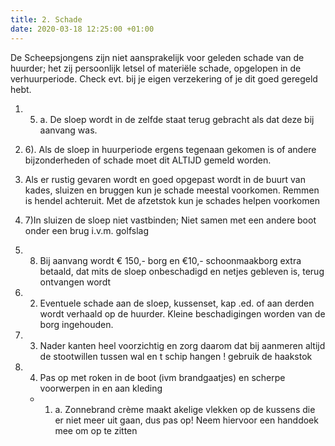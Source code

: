 ```yaml
---
title: 2. Schade
date: 2020-03-18 12:25:00 +01:00
---
```


De Scheepsjongens zijn niet aansprakelijk voor geleden schade van de huurder;  het zij persoonlijk letsel of materiële schade, opgelopen in de verhuurperiode. Check  evt. bij je eigen verzekering of  je dit goed geregeld hebt.   
1. 5) a. De sloep wordt in de zelfde staat terug gebracht als dat deze bij aanvang was. 
2. 6).  Als de sloep in huurperiode ergens tegenaan gekomen is of andere bijzonderheden of schade moet dit ALTIJD gemeld worden.
2. Als er rustig gevaren wordt en goed opgepast wordt in de buurt van kades, sluizen en bruggen kun je schade meestal voorkomen. Remmen is hendel achteruit. Met de afzetstok kun je schades helpen voorkomen
3. 7)In sluizen de sloep niet vastbinden; Niet samen met een andere boot onder een brug i.v.m. golfslag
4. 8) Bij aanvang wordt € 150,- borg en €10,- schoonmaakborg extra betaald, dat mits de sloep onbeschadigd en netjes gebleven is, terug ontvangen wordt

  5. 2) Eventuele schade aan de sloep, kussenset, kap .ed. of aan derden wordt verhaald op de huurder. 
Kleine beschadigingen worden van de borg ingehouden.
6. 3) Nader kanten heel voorzichtig en zorg daarom dat bij aanmeren altijd de stootwillen tussen wal en t schip hangen ! gebruik  de  haakstok
7. 4) Pas op met roken in de boot (ivm brandgaatjes) en scherpe voorwerpen in en aan kleding

    * 1. a. Zonnebrand crème maakt akelige vlekken op de kussens die er niet meer uit gaan, dus pas op! Neem hiervoor een handdoek mee om op te zitten
